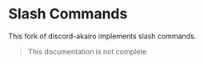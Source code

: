 # Slash Commands

This fork of discord-akairo implements slash commands.

> This documentation is not complete
